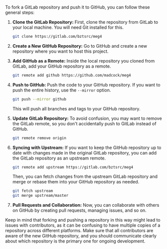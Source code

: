 To fork a GitLab repository and push it to GitHub, you can follow these general steps:

1. **Clone the GitLab Repository:**
   First, clone the repository from GitLab to your local machine. You will need Git installed for this. 

   ```bash
   git clone https://gitlab.com/bztsrc/meg4
   ```

2. **Create a New GitHub Repository:**
   Go to GitHub and create a new repository where you want to host this project.

3. **Add GitHub as a Remote:**
   Inside the local repository you cloned from GitLab, add your GitHub repository as a remote.

   ```bash
   git remote add github https://github.com/madcock/meg4
   ```

4. **Push to GitHub:**
   Push the code to your GitHub repository. If you want to push the entire history, use the `--mirror` option.

   ```bash
   git push --mirror github
   ```

   This will push all branches and tags to your GitHub repository.

5. **Update GitLab Repository:**
   To avoid confusion, you may want to remove the GitLab remote, so you don't accidentally push to GitLab instead of GitHub.

   ```bash
   git remote remove origin
   ```

6. **Syncing with Upstream:**
   If you want to keep the GitHub repository up to date with changes made in the original GitLab repository, you can add the GitLab repository as an upstream remote.

   ```bash
   git remote add upstream https://gitlab.com/bztsrc/meg4
   ```

   Then, you can fetch changes from the upstream GitLab repository and merge or rebase them into your GitHub repository as needed.

   ```bash
   git fetch upstream
   git merge upstream/master
   ```

7. **Pull Requests and Collaboration:**
   Now, you can collaborate with others on GitHub by creating pull requests, managing issues, and so on.

Keep in mind that forking and pushing a repository in this way might lead to issues with contributors, as it can be confusing to have multiple copies of a repository across different platforms. Make sure that all contributors are aware of the new GitHub repository, and you should communicate clearly about which repository is the primary one for ongoing development.